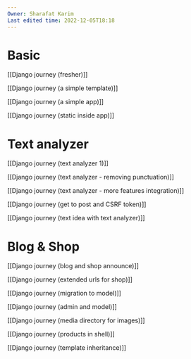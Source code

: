 ```yaml
---
Owner: Sharafat Karim
Last edited time: 2022-12-05T18:18
---
```

# Basic

[[Django journey (fresher)]]

[[Django journey (a simple template)]]

[[Django journey (a simple app)]]

[[Django journey (static inside app)]]

# Text analyzer

[[Django journey (text analyzer 1)]]

[[Django journey (text analyzer - removing punctuation)]]

[[Django journey (text analyzer - more features integration)]]

[[Django journey (get to post and CSRF token)]]

[[Django journey (text idea with text analyzer)]]

# Blog & Shop

[[Django journey (blog and shop announce)]]

[[Django journey (extended urls for shop)]]

[[Django journey (migration to model)]]

[[Django journey (admin and model)]]

[[Django journey (media directory for images)]]

[[Django journey (products in shell)]]

[[Django journey (template inheritance)]]
